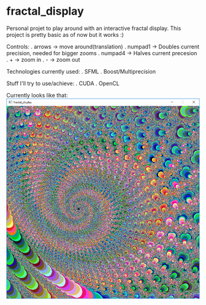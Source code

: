 # fractal_display
Personal projet to play around with an interactive fractal display. This project is pretty basic as of now but it works :)

Controls:
. arrows  -> move around(translation)
. numpad1 -> Doubles current precision, needed for bigger zooms
. numpad4 -> Halves current precesion
. +       -> zoom in
. -       -> zoom out

Technologies currently used: 
. SFML
. Boost/Multiprecision

Stuff I'll try to use/achieve:
. CUDA
. OpenCL

Currently looks like that: ![alt tag](https://github.com/JulienCote/fractal_display/blob/master/sample%20pictures/fractal5.PNG)
